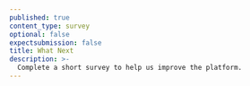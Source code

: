 ```yaml
---
published: true
content_type: survey
optional: false
expectsubmission: false
title: What Next
description: >-
  Complete a short survey to help us improve the platform.
---
```

